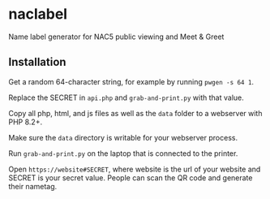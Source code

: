 # naclabel
Name label generator for NAC5 public viewing and Meet &amp; Greet

## Installation

Get a random 64-character string, for example by running `pwgen -s 64 1`.

Replace the SECRET in `api.php` and `grab-and-print.py` with that value.

Copy all php, html, and js files as well as the `data` folder to a webserver with PHP 8.2+.

Make sure the `data` directory is writable for your webserver process.


Run `grab-and-print.py` on the laptop that is connected to the printer.

Open `https://website#SECRET`, where website is the url of your website and SECRET is your secret value.
People can scan the QR code and generate their nametag.

